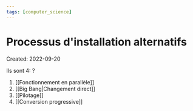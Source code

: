 ```yaml
---
tags: [computer_science] 
---
```

# Processus d'installation alternatifs
Created: 2022-09-20

Ils sont 4:
?
1. [[Fonctionnement en parallèle]]
2. [[Big Bang|Changement direct]]
3. [[Pilotage]]
4. [[Conversion progressive]]
<!--SR:!2024-04-05,5,130-->